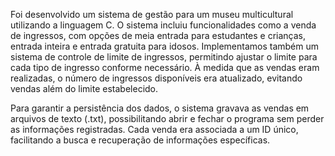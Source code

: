 Foi desenvolvido um sistema de gestão para um museu multicultural utilizando a linguagem C. O sistema incluiu funcionalidades como a venda de ingressos, com opções de meia entrada para estudantes e crianças, entrada inteira e entrada gratuita para idosos. Implementamos também um sistema de controle de limite de ingressos, permitindo ajustar o limite para cada tipo de ingresso conforme necessário. À medida que as vendas eram realizadas, o número de ingressos disponíveis era atualizado, evitando vendas além do limite estabelecido.

Para garantir a persistência dos dados, o sistema gravava as vendas em arquivos de texto (.txt), possibilitando abrir e fechar o programa sem perder as informações registradas. Cada venda era associada a um ID único, facilitando a busca e recuperação de informações específicas.
